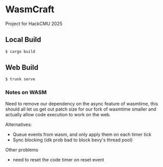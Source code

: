 # WasmCraft
Project for HackCMU 2025

## Local Build
```sh
$ cargo build
```

## Web Build

```sh
$ trunk serve
```

### Notes on WASM

Need to remove our dependency on the async feature of wasmtime, this should all let us get out patch size for our fork of wasmtime smaller and actually allow code execution to work on the web.

Alternatives:
- Queue events from wasm, and only apply them on each timer tick
- Sync blocking (idk prob bad to block bevy's thread pool)

Other problems
- need to reset the code timer on reset event
